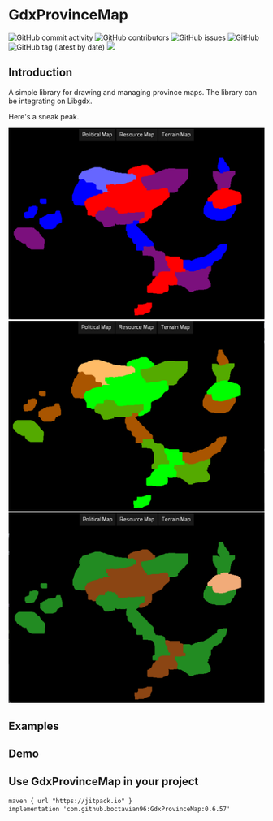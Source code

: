 # GdxProvinceMap

![GitHub commit activity](https://img.shields.io/github/commit-activity/m/boctavian96/GdxProvinceMap)
![GitHub contributors](https://img.shields.io/github/contributors/boctavian96/GdxProvinceMap)
![GitHub issues](https://img.shields.io/github/issues-raw/boctavian96/GdxProvinceMap)
![GitHub](https://img.shields.io/github/license/boctavian96/GdxProvinceMap)
![GitHub tag (latest by date)](https://img.shields.io/github/v/tag/boctavian96/GdxProvinceMap?label=version)
[![](https://jitpack.io/v/boctavian96/GdxProvinceMap.svg)](https://jitpack.io/#boctavian96/GdxProvinceMap)

## Introduction
A simple library for drawing and managing province maps. The library can be integrating on Libgdx.

Here's a sneak peak.

![alt text](presentation/basic_political_map.png "Basic Political Map")
![alt text](presentation/basic_resource_map.png "Basic Resource Map")
![alt text](presentation/basic_terrain_map.png "Basic Terrain Map")


## Examples

## Demo

## Use GdxProvinceMap in your project

```
maven { url "https://jitpack.io" }
implementation 'com.github.boctavian96:GdxProvinceMap:0.6.57'
```

